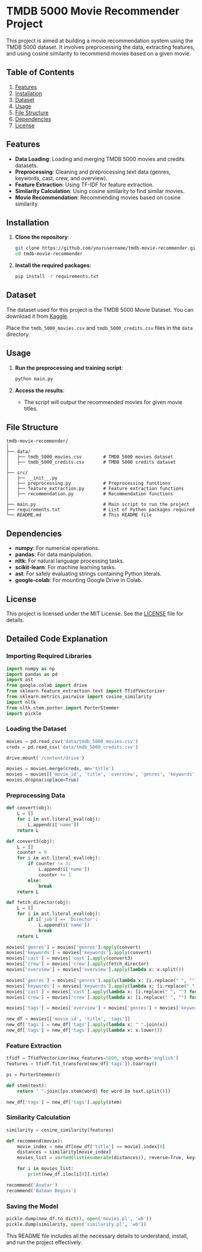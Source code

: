 # TMDB 5000 Movie Recommender Project

This project is aimed at building a movie recommendation system using the TMDB 5000 dataset. It involves preprocessing the data, extracting features, and using cosine similarity to recommend movies based on a given movie.

## Table of Contents

1. [Features](#features)
2. [Installation](#installation)
3. [Dataset](#dataset)
4. [Usage](#usage)
5. [File Structure](#file-structure)
6. [Dependencies](#dependencies)
7. [License](#license)

## Features

- **Data Loading**: Loading and merging TMDB 5000 movies and credits datasets.
- **Preprocessing**: Cleaning and preprocessing text data (genres, keywords, cast, crew, and overview).
- **Feature Extraction**: Using TF-IDF for feature extraction.
- **Similarity Calculation**: Using cosine similarity to find similar movies.
- **Movie Recommendation**: Recommending movies based on cosine similarity.

## Installation

1. **Clone the repository**:
   ```sh
   git clone https://github.com/yourusername/tmdb-movie-recommender.git
   cd tmdb-movie-recommender
   ```

2. **Install the required packages**:
   ```sh
   pip install -r requirements.txt
   ```

## Dataset

The dataset used for this project is the TMDB 5000 Movie Dataset. You can download it from [Kaggle](https://www.kaggle.com/datasets/tmdb/tmdb-movie-metadata).

Place the `tmdb_5000_movies.csv` and `tmdb_5000_credits.csv` files in the `data` directory.

## Usage

1. **Run the preprocessing and training script**:
   ```sh
   python main.py
   ```

2. **Access the results**:
   - The script will output the recommended movies for given movie titles.

## File Structure

```
tmdb-movie-recommender/
│
├── data/
│   ├── tmdb_5000_movies.csv        # TMDB 5000 movies dataset
│   ├── tmdb_5000_credits.csv       # TMDB 5000 credits dataset
│
├── src/
│   ├── __init__.py
│   ├── preprocessing.py            # Preprocessing functions
│   ├── feature_extraction.py       # Feature extraction functions
│   ├── recommendation.py           # Recommendation functions
│
├── main.py                         # Main script to run the project
├── requirements.txt                # List of Python packages required
└── README.md                       # This README file
```

## Dependencies

- **numpy**: For numerical operations.
- **pandas**: For data manipulation.
- **nltk**: For natural language processing tasks.
- **scikit-learn**: For machine learning tasks.
- **ast**: For safely evaluating strings containing Python literals.
- **google-colab**: For mounting Google Drive in Colab.

## License

This project is licensed under the MIT License. See the [LICENSE](LICENSE) file for details.

## Detailed Code Explanation

### Importing Required Libraries

```python
import numpy as np
import pandas as pd
import ast
from google.colab import drive
from sklearn.feature_extraction.text import TfidfVectorizer
from sklearn.metrics.pairwise import cosine_similarity
import nltk
from nltk.stem.porter import PorterStemmer
import pickle
```

### Loading the Dataset

```python
movies = pd.read_csv('data/tmdb_5000_movies.csv')
creds = pd.read_csv('data/tmdb_5000_credits.csv')

drive.mount('/content/drive')

movies = movies.merge(creds, on='title')
movies = movies[['movie_id', 'title', 'overview', 'genres', 'keywords', 'cast', 'crew']]
movies.dropna(inplace=True)
```

### Preprocessing Data

```python
def convert(obj):
    L = []
    for i in ast.literal_eval(obj):
        L.append(i['name'])
    return L

def convert3(obj):
    L = []
    counter = 0
    for i in ast.literal_eval(obj):
        if counter != 3:
            L.append(i['name'])
            counter += 1
        else:
            break
    return L

def fetch_director(obj):
    L = []
    for i in ast.literal_eval(obj):
        if i['job'] == 'Director':
            L.append(i['name'])
            break
    return L

movies['genres'] = movies['genres'].apply(convert)
movies['keywords'] = movies['keywords'].apply(convert)
movies['cast'] = movies['cast'].apply(convert3)
movies['crew'] = movies['crew'].apply(fetch_director)
movies['overview'] = movies['overview'].apply(lambda x: x.split())

movies['genres'] = movies['genres'].apply(lambda x: [i.replace(" ", "") for i in x])
movies['keywords'] = movies['keywords'].apply(lambda x: [i.replace(" ", "") for i in x])
movies['cast'] = movies['cast'].apply(lambda x: [i.replace(" ", "") for i in x])
movies['crew'] = movies['crew'].apply(lambda x: [i.replace(" ", "") for i in x])

movies['tags'] = movies['overview'] + movies['genres'] + movies['keywords'] + movies['cast'] + movies['crew']

new_df = movies[['movie_id', 'title', 'tags']]
new_df['tags'] = new_df['tags'].apply(lambda x: " ".join(x))
new_df['tags'] = new_df['tags'].apply(lambda x: x.lower())
```

### Feature Extraction

```python
tfidf = TfidfVectorizer(max_features=5000, stop_words='english')
features = tfidf.fit_transform(new_df['tags']).toarray()

ps = PorterStemmer()

def stem(text):
    return " ".join([ps.stem(word) for word in text.split()])

new_df['tags'] = new_df['tags'].apply(stem)
```

### Similarity Calculation

```python
similarity = cosine_similarity(features)

def recommend(movie):
    movie_index = new_df[new_df['title'] == movie].index[0]
    distances = similarity[movie_index]
    movies_list = sorted(list(enumerate(distances)), reverse=True, key=lambda x: x[1])[1:6]

    for i in movies_list:
        print(new_df.iloc[i[0]].title)

recommend('Avatar')
recommend('Batman Begins')
```

### Saving the Model

```python
pickle.dump(new_df.to_dict(), open('movies.pl', 'wb'))
pickle.dump(similarity, open('similarity.pl', 'wb'))
```

This README file includes all the necessary details to understand, install, and run the project effectively.

